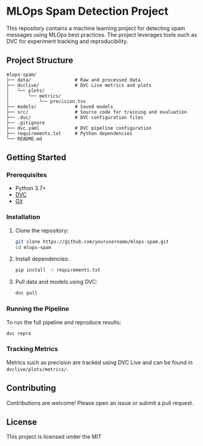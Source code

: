 # MLOps Spam Detection Project

This repository contains a machine learning project for detecting spam messages using MLOps best practices. The project leverages tools such as DVC for experiment tracking and reproducibility.

## Project Structure

```
mlops-spam/
├── data/                # Raw and processed data
├── dvclive/             # DVC Live metrics and plots
│   └── plots/
│       └── metrics/
│           └── precision.tsv
├── models/              # Saved models
├── src/                 # Source code for training and evaluation
├── .dvc/                # DVC configuration files
├── .gitignore
├── dvc.yaml             # DVC pipeline configuration
├── requirements.txt     # Python dependencies
└── README.md
```

## Getting Started

### Prerequisites

- Python 3.7+
- [DVC](https://dvc.org/doc/install)
- [Git](https://git-scm.com/)

### Installation

1. Clone the repository:
    ```sh
    git clone https://github.com/yourusername/mlops-spam.git
    cd mlops-spam
    ```

2. Install dependencies:
    ```sh
    pip install -r requirements.txt
    ```

3. Pull data and models using DVC:
    ```sh
    dvc pull
    ```

### Running the Pipeline

To run the full pipeline and reproduce results:
```sh
dvc repro
```

### Tracking Metrics

Metrics such as precision are tracked using DVC Live and can be found in `dvclive/plots/metrics/`.

## Contributing

Contributions are welcome! Please open an issue or submit a pull request.

## License

This project is licensed under the MIT
